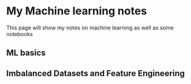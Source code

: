 # My Machine learning notes

This page will show my notes on machine learning as well as some notebooks

## ML basics

## Imbalanced Datasets and Feature Engineering
